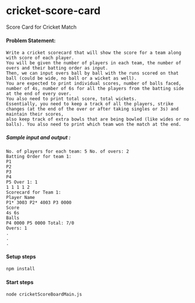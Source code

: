 # cricket-score-card
Score Card for Cricket Match



#### Problem Statement:

```text
Write a cricket scorecard that will show the score for a team along with score of each player.
You will be given the number of players in each team, the number of overs and their batting order as input. 
Then, we can input overs ball by ball with the runs scored on that ball (could be wide, no ball or a wicket as well).
You are expected to print individual scores, number of balls faced, number of 4s, number of 6s for all the players from the batting side at the end of every over. 
You also need to print total score, total wickets. 
Essentially, you need to keep a track of all the players, strike changes (at the end of the over or after taking singles or 3s) and maintain their scores, 
also keep track of extra bowls that are being bowled (like wides or no balls). You also need to print which team won the match at the end.
``` 

##### Sample input and output :
```text
No. of players for each team: 5 No. of overs: 2
Batting Order for team 1:
P1
P2
P3
P4
P5 Over 1: 1
1 1 1 1 2
Scorecard for Team 1:
Player Name
P1* 3003 P2* 4003 P3 0000
Score
4s 6s
Balls
P4 0000 P5 0000 Total: 7/0
Overs: 1
.
.
.
```

#### Setup steps
```bash
npm install
```

#### Start steps
```bash
node cricketScoreBoardMain.js
```
